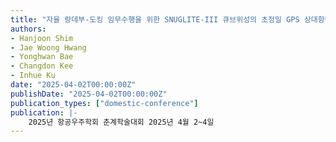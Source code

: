 ```yaml
---
title: "자율 랑데부-도킹 임무수행을 위한 SNUGLITE-III 큐브위성의 초정밀 GPS 상대항법 구현 및 검증"
authors:
- Hanjoon Shim
- Jae Woong Hwang
- Yonghwan Bae
- Changdon Kee
- Inhue Ku
date: "2025-04-02T00:00:00Z"
publishDate: "2025-04-02T00:00:00Z"
publication_types: ["domestic-conference"]
publication: |-
    2025년 항공우주학회 춘계학술대회 2025년 4월 2~4일
---
```

